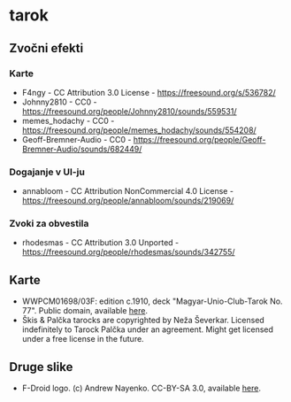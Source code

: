 # tarok

## Zvočni efekti

### Karte

- F4ngy - CC Attribution 3.0 License - https://freesound.org/s/536782/
- Johnny2810 - CC0 - https://freesound.org/people/Johnny2810/sounds/559531/
- memes_hodachy - CC0 - https://freesound.org/people/memes_hodachy/sounds/554208/
- Geoff-Bremner-Audio - CC0 - https://freesound.org/people/Geoff-Bremner-Audio/sounds/682449/

### Dogajanje v UI-ju

- annabloom - CC Attribution NonCommercial 4.0 License - https://freesound.org/people/annabloom/sounds/219069/

### Zvoki za obvestila

- rhodesmas - CC Attribution 3.0 Unported - https://freesound.org/people/rhodesmas/sounds/342755/

## Karte

- WWPCM01698/03F: edition c.1910, deck "Magyar-Unio-Club-Tarok No. 77". Public domain, available [here](http://a.trionfi.eu/WWPCM/decks03/d01698/d01698.htm).
- Škis & Palčka tarocks are copyrighted by Neža Ševerkar. Licensed indefinitely to Tarock Palčka under an agreement. Might get licensed under a free license in the future.

## Druge slike

- F-Droid logo. (c) Andrew Nayenko. CC-BY-SA 3.0, available [here](https://gitlab.com/fdroid/artwork/-/blob/master/fdroid-logo-2015/fdroid-logo.svg).